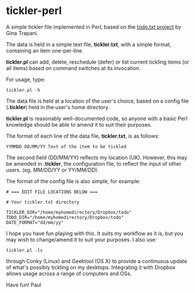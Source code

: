 tickler-perl
============

A simple tickler file implemented in Perl, based on the [todo.txt project](https://github.com/ginatrapani/todo.txt-cli) by Gina Trapani.

The data is held in a simple text file, **tickler.txt**, with a simple format, containing an item one-per-line.

**tickler.pl** can add, delete, reschedule (defer) or list current tickling items (or all items) based on command switches at its invocation.

For usage, type:

    tickler.pl -h

The data file is held at a location of the user's choice, based on a config file (**.tickler**) held in the user's home directory.

**tickler.pl** is reasonably well-documented code, so anyone with a basic Perl knowledge should be able to amend it to suit their purposes.

The format of each line of the data file, **tickler.txt**, is as follows:

    YYMMDD DD/MM/YY Text of the item to be tickled

The second field (DD/MM/YY) reflects my location (UK). However, this may be amended in **.tickler**, the configuration file, to reflect the input of other users. (eg. MM/DD/YY or YY/MM/DD).

The format of the config file is also simple, for example:

    # === EDIT FILE LOCATIONS BELOW ===

    # Your tickler.txt directory

    TICKLER_DIR="/home/myhomedirectory/Dropbox/todo"
    TODO_DIR="/home/myhomedirectory/Dropbox/todo"
    DATE_FORMAT="dd/mm/yy"

I hope you have fun playing with this. It suits my workflow as it is, but you may wish to change/amend it to suit your purposes. I also use:

    tickler.pl -ls
    
through Conky (Linux) and Geektool (OS X) to provide a continuous update of what's possibly tickling on my desktops. Integrating it with Dropbox allows usage across a range of computers and OSs.

Have fun!
Paul

